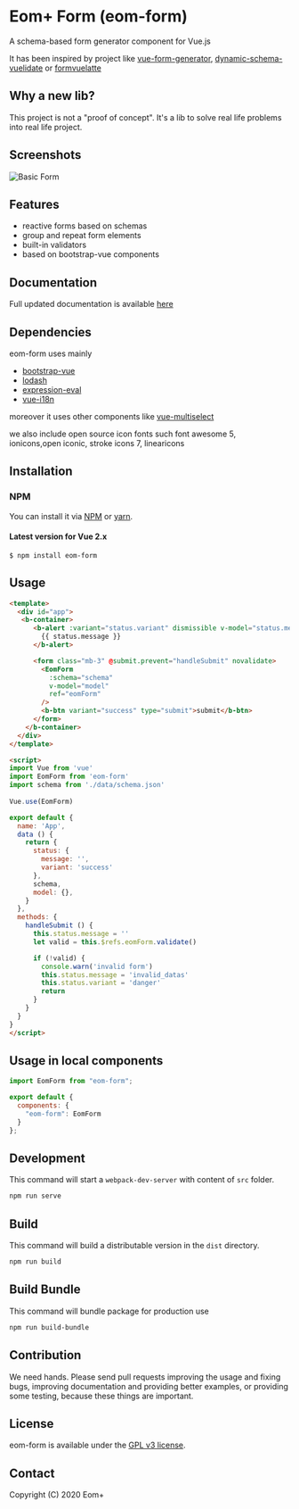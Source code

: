 # Eom+ Form (eom-form)

A schema-based form generator component for Vue.js 
 
It has been inspired by project like [vue-form-generator](https://github.com/vue-generators/vue-form-generator), [dynamic-schema-vuelidate](https://github.com/marina-mosti/dynamic-schema-vuelidate) or [formvuelatte](https://formvuelatte.netlify.app/)

## Why a new lib?

This project is not a "proof of concept". It's a lib to solve real life problems into real life project.

## Screenshots

![Basic Form](https://scramatte.github.io/eom-form-docs/eomform1.png)

## Features

*   reactive forms based on schemas
*   group and repeat form elements
*   built-in validators
*   based on bootstrap-vue components

## Documentation

Full updated documentation is available [here](https://scramatte.github.io/eom-form-docs/)

## Dependencies

eom-form uses mainly 
* [bootstrap-vue](https://bootstrap-vue.org/)
* [lodash](https://lodash.com/)
* [expression-eval](https://github.com/donmccurdy/expression-eval)
* [vue-i18n](https://kazupon.github.io/vue-i18n/)

moreover it uses other components like [vue-multiselect](https://vue-multiselect.js.org/)

we also include open source icon fonts such font awesome 5, ionicons,open iconic, stroke icons 7, linearicons

## Installation

### NPM

You can install it via [NPM](http://npmjs.org/) or [yarn](https://yarnpkg.com/).

#### Latest version for Vue 2.x

```
$ npm install eom-form
```

## Usage

```html
<template>
  <div id="app">
   <b-container> 
      <b-alert :variant="status.variant" dismissible v-model="status.message" v-if="status.message">
        {{ status.message }}
      </b-alert>

      <form class="mb-3" @submit.prevent="handleSubmit" novalidate>
        <EomForm
          :schema="schema"
          v-model="model"
          ref="eomForm"
        />
        <b-btn variant="success" type="submit">submit</b-btn>
      </form>
    </b-container>
  </div>
</template>

<script>
import Vue from 'vue'
import EomForm from 'eom-form'
import schema from './data/schema.json'
  
Vue.use(EomForm)

export default {
  name: 'App',
  data () {
    return {
      status: {
        message: '',
        variant: 'success'
      },
      schema,
      model: {},
    }
  },
  methods: {
    handleSubmit () {
      this.status.message = ''
      let valid = this.$refs.eomForm.validate()

      if (!valid) {
        console.warn('invalid form')
        this.status.message = 'invalid_datas'
        this.status.variant = 'danger'
        return
      }
    }
  }
}
</script>
```

## Usage in local components

```js
import EomForm from "eom-form";

export default {
  components: {
    "eom-form": EomForm
  }
};
```

## Development

This command will start a `webpack-dev-server` with content of `src` folder.

```bash
npm run serve
```

## Build

This command will build a distributable version in the `dist` directory.

```bash
npm run build
```

## Build Bundle

This command will bundle package for production use

```bash
npm run build-bundle
```

## Contribution

We need hands. Please send pull requests improving the usage and fixing bugs, improving documentation and providing better examples, or providing some testing, because these things are important.

## License

eom-form is available under the [GPL v3 license](https://www.gnu.org/licenses/gpl-3.0-standalone.html).

## Contact

Copyright (C) 2020 Eom+
